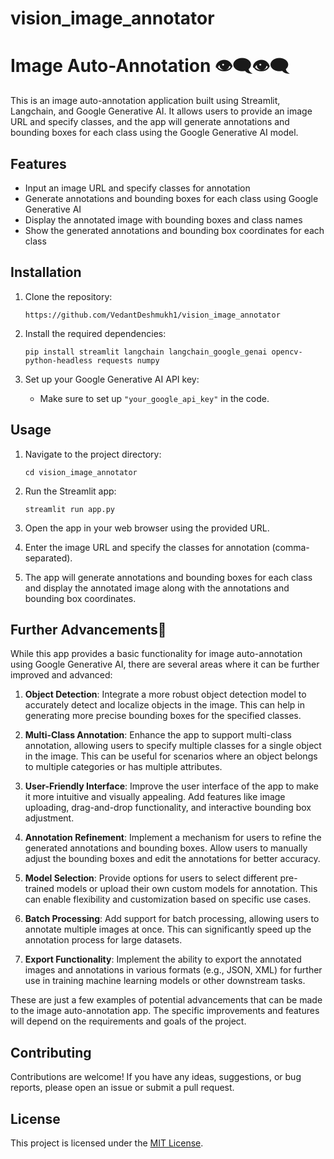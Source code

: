 # vision_image_annotator
# Image Auto-Annotation 👁️‍🗨️👁️‍🗨️

This is an image auto-annotation application built using Streamlit, Langchain, and Google Generative AI. It allows users to provide an image URL and specify classes, and the app will generate annotations and bounding boxes for each class using the Google Generative AI model.

## Features

- Input an image URL and specify classes for annotation
- Generate annotations and bounding boxes for each class using Google Generative AI
- Display the annotated image with bounding boxes and class names
- Show the generated annotations and bounding box coordinates for each class

## Installation

1. Clone the repository:
   ```
   https://github.com/VedantDeshmukh1/vision_image_annotator
   ```

2. Install the required dependencies:
   ```
   pip install streamlit langchain langchain_google_genai opencv-python-headless requests numpy
   ```

3. Set up your Google Generative AI API key:
   - Make sure to set up `"your_google_api_key"` in the code.

## Usage

1. Navigate to the project directory:
   ```
   cd vision_image_annotator
   ```

2. Run the Streamlit app:
   ```
   streamlit run app.py
   ```

3. Open the app in your web browser using the provided URL.

4. Enter the image URL and specify the classes for annotation (comma-separated).

5. The app will generate annotations and bounding boxes for each class and display the annotated image along with the annotations and bounding box coordinates.

## Further Advancements🫡

While this app provides a basic functionality for image auto-annotation using Google Generative AI, there are several areas where it can be further improved and advanced:

1. **Object Detection**: Integrate a more robust object detection model to accurately detect and localize objects in the image. This can help in generating more precise bounding boxes for the specified classes.

2. **Multi-Class Annotation**: Enhance the app to support multi-class annotation, allowing users to specify multiple classes for a single object in the image. This can be useful for scenarios where an object belongs to multiple categories or has multiple attributes.

3. **User-Friendly Interface**: Improve the user interface of the app to make it more intuitive and visually appealing. Add features like image uploading, drag-and-drop functionality, and interactive bounding box adjustment.

4. **Annotation Refinement**: Implement a mechanism for users to refine the generated annotations and bounding boxes. Allow users to manually adjust the bounding boxes and edit the annotations for better accuracy.

5. **Model Selection**: Provide options for users to select different pre-trained models or upload their own custom models for annotation. This can enable flexibility and customization based on specific use cases.

6. **Batch Processing**: Add support for batch processing, allowing users to annotate multiple images at once. This can significantly speed up the annotation process for large datasets.

7. **Export Functionality**: Implement the ability to export the annotated images and annotations in various formats (e.g., JSON, XML) for further use in training machine learning models or other downstream tasks.

These are just a few examples of potential advancements that can be made to the image auto-annotation app. The specific improvements and features will depend on the requirements and goals of the project.

## Contributing

Contributions are welcome! If you have any ideas, suggestions, or bug reports, please open an issue or submit a pull request.

## License

This project is licensed under the [MIT License](LICENSE).

